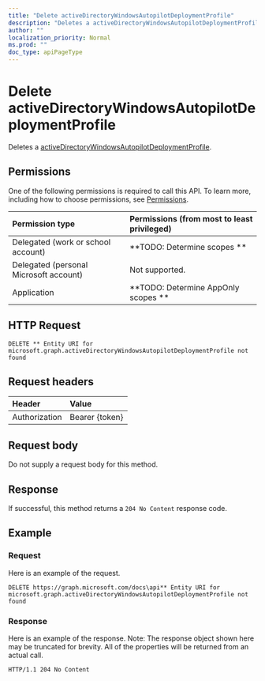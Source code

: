 ```yaml
---
title: "Delete activeDirectoryWindowsAutopilotDeploymentProfile"
description: "Deletes a activeDirectoryWindowsAutopilotDeploymentProfile."
author: ""
localization_priority: Normal
ms.prod: ""
doc_type: apiPageType
---
```


# Delete activeDirectoryWindowsAutopilotDeploymentProfile

Deletes a [activeDirectoryWindowsAutopilotDeploymentProfile](../resources/activedirectorywindowsautopilotdeploymentprofile.md).

## Permissions
One of the following permissions is required to call this API. To learn more, including how to choose permissions, see [Permissions](/concepts/permissions-reference.md).

|Permission type|Permissions (from most to least privileged)|
|:---|:---|
|Delegated (work or school account)|**TODO: Determine scopes **|
|Delegated (personal Microsoft account)|Not supported.|
|Application|**TODO: Determine AppOnly scopes **|

## HTTP Request
<!-- {
  "blockType": "ignored"
}
-->
``` http
DELETE ** Entity URI for microsoft.graph.activeDirectoryWindowsAutopilotDeploymentProfile not found
```

## Request headers
|Header|Value|
|:---|:---|
|Authorization|Bearer {token}|

## Request body
Do not supply a request body for this method.

## Response
If successful, this method returns a `204 No Content` response code.

## Example

### Request
Here is an example of the request.
<!-- {
  "blockType": "request",
  "name": "delete_activedirectorywindowsautopilotdeploymentprofile"
}
-->
``` http
DELETE https://graph.microsoft.com/docs\api** Entity URI for microsoft.graph.activeDirectoryWindowsAutopilotDeploymentProfile not found
```

### Response
Here is an example of the response. Note: The response object shown here may be truncated for brevity. All of the properties will be returned from an actual call.
<!-- {
  "blockType": "response",
  "truncated": true
}
-->
``` http
HTTP/1.1 204 No Content
```

